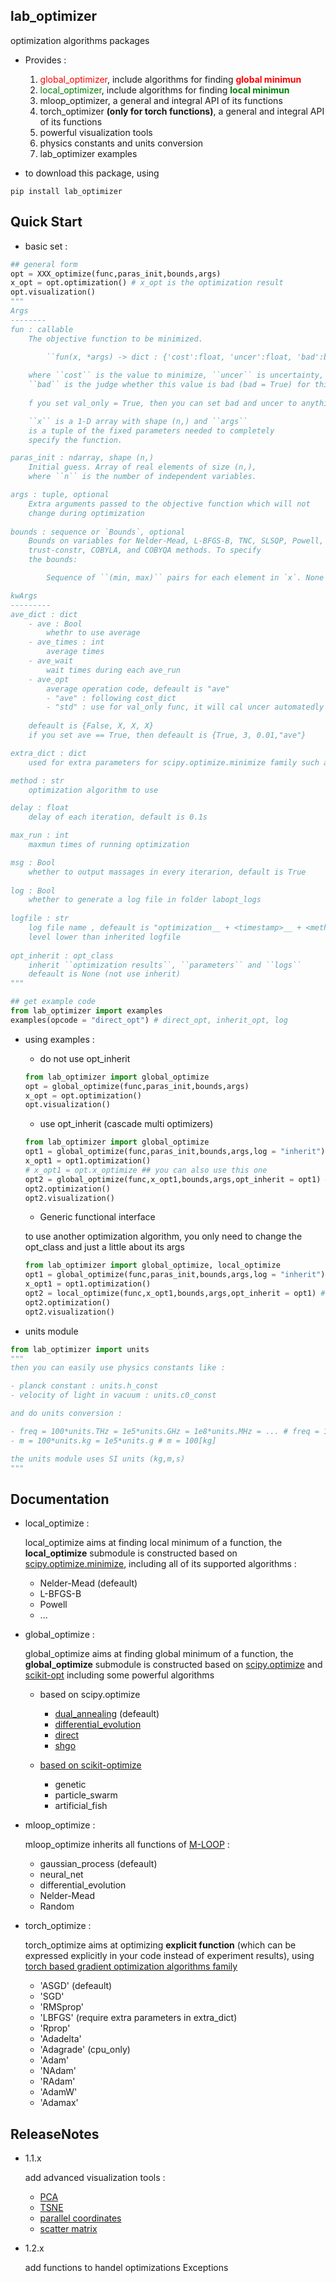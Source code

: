 lab_optimizer
---------
optimization algorithms packages

- Provides : 
  1. <span style="color:red">global_optimizer</span>, include algorithms for finding <span style="color:red">__global minimun__</span> 
  2. <span style="color:green">local_optimizer</span>, include algorithms for finding <span style="color:green">__local minimun__</span>
  3. mloop_optimizer, a general and integral API of its functions
  4. torch_optimizer __(only for torch functions)__, a general and integral API of its functions
  5. powerful visualization tools
  6. physics constants and units conversion 
  7. lab_optimizer examples

- to download this package, using
```shell
pip install lab_optimizer
```

Quick Start
---------
- basic set : 
```python
## general form
opt = XXX_optimize(func,paras_init,bounds,args)
x_opt = opt.optimization() # x_opt is the optimization result
opt.visualization()
"""
Args
--------
fun : callable
    The objective function to be minimized.

        ``fun(x, *args) -> dict : {'cost':float, 'uncer':float, 'bad':bool}``
        
    where ``cost`` is the value to minimize, ``uncer`` is uncertainty,
    ``bad`` is the judge whether this value is bad (bad = True) for this cost
    
    f you set val_only = True, then you can set bad and uncer to anything because they will not be used and default is True

    ``x`` is a 1-D array with shape (n,) and ``args``
    is a tuple of the fixed parameters needed to completely
    specify the function.

paras_init : ndarray, shape (n,)
    Initial guess. Array of real elements of size (n,),
    where ``n`` is the number of independent variables.

args : tuple, optional
    Extra arguments passed to the objective function which will not
    change during optimization
    
bounds : sequence or `Bounds`, optional
    Bounds on variables for Nelder-Mead, L-BFGS-B, TNC, SLSQP, Powell,
    trust-constr, COBYLA, and COBYQA methods. To specify
    the bounds:

        Sequence of ``(min, max)`` pairs for each element in `x`. None is used to specify no bound.

kwArgs
---------
ave_dict : dict
    - ave : Bool
        whethr to use average
    - ave_times : int
        average times
    - ave_wait
        wait times during each ave_run
    - ave_opt
        average operation code, defeault is "ave"
        - "ave" : following cost_dict
        - "std" : use for val_only func, it will cal uncer automatedly
        
    defeault is {False, X, X, X}
    if you set ave == True, then defeault is {True, 3, 0.01,"ave"}

extra_dict : dict
    used for extra parameters for scipy.optimize.minimize family such as jac, hessel ... 

method : str 
    optimization algorithm to use

delay : float 
    delay of each iteration, default is 0.1s

max_run : int 
    maxmun times of running optimization

msg : Bool
    whether to output massages in every iterarion, default is True
    
log : Bool
    whether to generate a log file in folder labopt_logs
    
logfile : str
    log file name , defeault is "optimization__ + <timestamp>__ + <method>__.txt"
    level lower than inherited logfile
    
opt_inherit : opt_class 
    inherit ``optimization results``, ``parameters`` and ``logs``
    defeault is None (not use inherit)
"""

## get example code
from lab_optimizer import examples
examples(opcode = "direct_opt") # direct_opt, inherit_opt, log
```

- using examples : 

    - do not use opt_inherit
    ```python
    from lab_optimizer import global_optimize
    opt = global_optimize(func,paras_init,bounds,args)
    x_opt = opt.optimization()
    opt.visualization()
    ```

    - use opt_inherit (cascade multi optimizers)
    ```python
    from lab_optimizer import global_optimize
    opt1 = global_optimize(func,paras_init,bounds,args,log = "inherit")
    x_opt1 = opt1.optimization()
    # x_opt1 = opt.x_optimize ## you can also use this one
    opt2 = global_optimize(func,x_opt1,bounds,args,opt_inherit = opt1) # paras_init will be automatically set to x_opt1 
    opt2.optimization()
    opt2.visualization()
    ```

    - Generic functional interface
    
    to use another optimization algorithm, you only need to change the opt_class and just a little about its args
    ```python
    from lab_optimizer import global_optimize, local_optimize
    opt1 = global_optimize(func,paras_init,bounds,args,log = "inherit")
    x_opt1 = opt1.optimization()
    opt2 = local_optimize(func,x_opt1,bounds,args,opt_inherit = opt1) # just change opt_class from global_opt to local_opt
    opt2.optimization()
    opt2.visualization()
    ```

- units module 
```python
from lab_optimizer import units
"""
then you can easily use physics constants like :

- planck constant : units.h_const
- velocity of light in vacuum : units.c0_const

and do units conversion :  

- freq = 100*units.THz = 1e5*units.GHz = 1e8*units.MHz = ... # freq = 1e14 Hz
- m = 100*units.kg = 1e5*units.g # m = 100[kg]

the units module uses SI units (kg,m,s)
"""
```

Documentation
---------
- local_optimize : 
  
  local_optimize aims at finding local minimum of a function, the __local_optimize__ submodule is constructed based on [scipy.optimize.minimize](https://docs.scipy.org/doc/scipy/reference/generated/scipy.optimize.minimize.html), including all of its supported algorithms : 

  - Nelder-Mead (defeault)
  - L-BFGS-B
  - Powell
  - ...

- global_optimize :
  
  global_optimize aims at finding global minimum of a function, the __global_optimize__ submodule is constructed based on [scipy.optimize](https://docs.scipy.org/doc/scipy/reference/optimize.html) and [scikit-opt](https://scikit-opt.github.io/scikit-opt/#/en/README) including some powerful algorithms 
  
  - based on scipy.optimize 

    - [dual_annealing](https://docs.scipy.org/doc/scipy/reference/generated/scipy.optimize.dual_annealing.html#scipy.optimize.dual_annealing) (defeault)
    - [differential_evolution](https://docs.scipy.org/doc/scipy/reference/generated/scipy.optimize.differential_evolution.html#scipy.optimize.differential_evolution)
    - [direct](https://docs.scipy.org/doc/scipy/reference/generated/scipy.optimize.direct.html#scipy.optimize.direct)
    - [shgo](https://docs.scipy.org/doc/scipy/reference/generated/scipy.optimize.shgo.html#scipy.optimize.shgo)

  - [based on scikit-optimize](https://scikit-opt.github.io/scikit-opt/#/en/README)
    
    - genetic
    - particle_swarm
    - artificial_fish

- mloop_optimize :

  mloop_optimize inherits all functions of [M-LOOP](https://m-loop.readthedocs.io/en/stable/index.html) : 

  - gaussian_process (defeault)
  - neural_net
  - differential_evolution
  - Nelder-Mead
  - Random

- torch_optimize : 

  torch_optimize aims at optimizing __explicit function__ (which can be expressed explicitly in your code instead of experiment results), using [torch based gradient optimization algorithms family](https://pytorch.org/docs/stable/optim.html) 

  - 'ASGD' (defeault)
  - 'SGD'
  - 'RMSprop'
  - 'LBFGS' (require extra parameters in extra_dict)
  - 'Rprop'
  - 'Adadelta'
  - 'Adagrade' (cpu_only)
  - 'Adam'
  - 'NAdam'
  - 'RAdam'
  - 'AdamW'
  - 'Adamax'

ReleaseNotes
---------
- 1.1.x 

  add advanced visualization tools :

  - [PCA](https://scikit-learn.org/stable/modules/generated/sklearn.decomposition.PCA.html)
  - [TSNE](https://scikit-learn.org/stable/modules/generated/sklearn.manifold.TSNE.html)
  - [parallel coordinates](https://pandas.pydata.org/pandas-docs/stable/reference/api/pandas.plotting.parallel_coordinates.html)
  - [scatter matrix](https://seaborn.pydata.org/examples/scatterplot_matrix.html)

- 1.2.x

  add functions to handel optimizations Exceptions
  